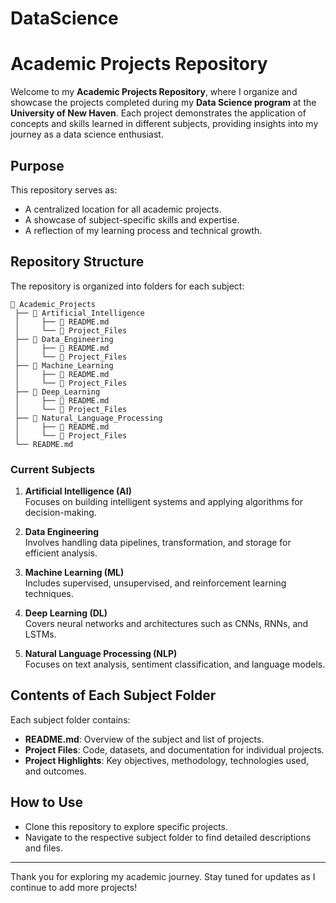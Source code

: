 # DataScience

# Academic Projects Repository  

Welcome to my **Academic Projects Repository**, where I organize and showcase the projects completed during my **Data Science program** at the **University of New Haven**. Each project demonstrates the application of concepts and skills learned in different subjects, providing insights into my journey as a data science enthusiast.  

## Purpose  

This repository serves as:  
- A centralized location for all academic projects.  
- A showcase of subject-specific skills and expertise.  
- A reflection of my learning process and technical growth.  

## Repository Structure  

The repository is organized into folders for each subject:  

```
📂 Academic_Projects
 ├── 📂 Artificial_Intelligence
 │     ├── 📄 README.md
 │     └── 📂 Project_Files
 ├── 📂 Data_Engineering
 │     ├── 📄 README.md
 │     └── 📂 Project_Files
 ├── 📂 Machine_Learning
 │     ├── 📄 README.md
 │     └── 📂 Project_Files
 ├── 📂 Deep_Learning
 │     ├── 📄 README.md
 │     └── 📂 Project_Files
 ├── 📂 Natural_Language_Processing
 │     ├── 📄 README.md
 │     └── 📂 Project_Files
 └── README.md
```

### Current Subjects  

1. **Artificial Intelligence (AI)**  
   Focuses on building intelligent systems and applying algorithms for decision-making.  

2. **Data Engineering**  
   Involves handling data pipelines, transformation, and storage for efficient analysis.  

3. **Machine Learning (ML)**  
   Includes supervised, unsupervised, and reinforcement learning techniques.  

4. **Deep Learning (DL)**  
   Covers neural networks and architectures such as CNNs, RNNs, and LSTMs.  

5. **Natural Language Processing (NLP)**  
   Focuses on text analysis, sentiment classification, and language models.  

## Contents of Each Subject Folder  

Each subject folder contains:  
- **README.md**: Overview of the subject and list of projects.  
- **Project Files**: Code, datasets, and documentation for individual projects.  
- **Project Highlights**: Key objectives, methodology, technologies used, and outcomes.  

## How to Use  

- Clone this repository to explore specific projects.  
- Navigate to the respective subject folder to find detailed descriptions and files.  

---

Thank you for exploring my academic journey. Stay tuned for updates as I continue to add more projects!  
